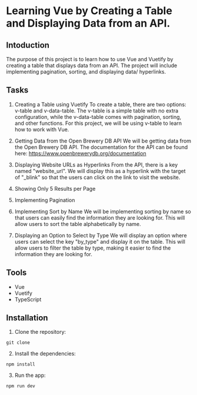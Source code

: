 # Learning Vue by Creating a Table and Displaying Data from an API.

## Intoduction

The purpose of this project is to learn how to use Vue and Vuetify by creating a table that displays data from an API. The project will include implementing pagination, sorting, and displaying data/ hyperlinks.

## Tasks

1. Creating a Table using Vuetify
   To create a table, there are two options: v-table and v-data-table. The v-table is a simple table with no extra configuration, while the v-data-table comes with pagination, sorting, and other functions. For this project, we will be using v-table to learn how to work with Vue.

2. Getting Data from the Open Brewery DB API
   We will be getting data from the Open Brewery DB API. The documentation for the API can be found here: https://www.openbrewerydb.org/documentation

3. Displaying Website URLs as Hyperlinks
   From the API, there is a key named "website_url". We will display this as a hyperlink with the target of "\_blink" so that the users can click on the link to visit the website.

4. Showing Only 5 Results per Page

5. Implementing Pagination

6. Implementing Sort by Name
   We will be implementing sorting by name so that users can easily find the information they are looking for. This will allow users to sort the table alphabetically by name.

7. Displaying an Option to Select by Type
   We will display an option where users can select the key "by_type" and display it on the table. This will allow users to filter the table by type, making it easier to find the information they are looking for.

## Tools

- Vue
- Vuetify
- TypeScript

## Installation

1. Clone the repository:

```
git clone 
```

2. Install the dependencies:

```
npm install
```

3. Run the app:

```
npm run dev
```